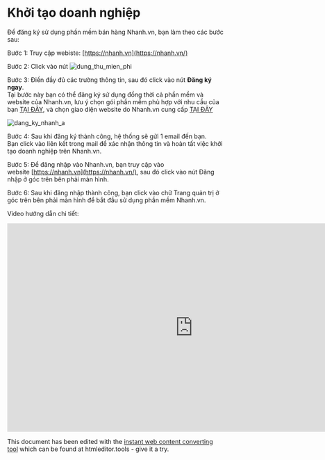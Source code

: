 <div>

# Khởi tạo doanh nghiệp

</div>

<div>

Để đăng ký sử dụng phần mềm bán hàng Nhanh.vn, bạn làm theo các bước sau:

Bước 1: Truy cập webiste: [https://nhanh.vn](https://nhanh.vn/)

Bước 2: Click vào nút ![dung_thu_mien_phi](https://cdn.nhanh.vn/cdn/manual/1/item/446/dung_thu_mien_phi_2911.jpg)

Bước 3: Điền đầy đủ các trường thông tin, sau đó click vào nút **Đăng ký ngay**.  
Tại bước này bạn có thể đăng ký sử dụng đồng thời cả phần mềm và website của Nhanh.vn, lưu ý chọn gói phần mềm phù hợp với nhu cầu của bạn [TẠI ĐÂY](https://nhanh.vn/bang-gia-phan-mem), và chọn giao diện website do Nhanh.vn cung cấp [TẠI ĐÂY](https://nhanh.vn/kho-giao-dien)

![dang_ky_nhanh_a](https://cdn.nhanh.vn/cdn/manual/1/item/446/dang_ky_nhanh_a.png)

Bước 4: Sau khi đăng ký thành công, hệ thống sẽ gửi 1 email đến bạn. Bạn click vào liên kết trong mail để xác nhận thông tin và hoàn tất việc khởi tạo doanh nghiệp trên Nhanh.vn.

Bước 5: Để đăng nhập vào Nhanh.vn, bạn truy cập vào website [https://nhanh.vn](https://nhanh.vn/), sau đó click vào nút Đăng nhập ở góc trên bên phải màn hình.

Bước 6: Sau khi đăng nhập thành công, bạn click vào chữ Trang quản trị ở góc trên bên phải màn hình để bắt đầu sử dụng phần mềm Nhanh.vn.

Video hướng dẫn chi tiết:

<iframe src="https://www.youtube.com/embed/LymV4oRaLUw?rel=0" width="853" height="480" frameborder="0"></iframe>

</div>

This document has been edited with the [instant web content converting tool](https://htmled.it/) which can be found at htmleditor.tools - give it a try.
